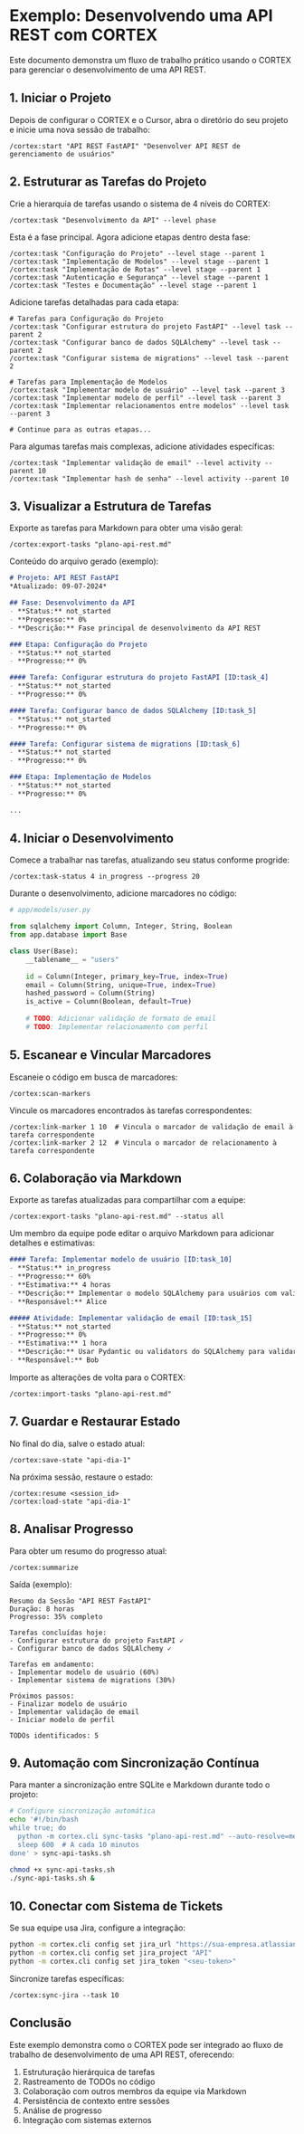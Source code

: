 # Exemplo: Desenvolvendo uma API REST com CORTEX

Este documento demonstra um fluxo de trabalho prático usando o CORTEX para gerenciar o desenvolvimento de uma API REST.

## 1. Iniciar o Projeto

Depois de configurar o CORTEX e o Cursor, abra o diretório do seu projeto e inicie uma nova sessão de trabalho:

```
/cortex:start "API REST FastAPI" "Desenvolver API REST de gerenciamento de usuários"
```

## 2. Estruturar as Tarefas do Projeto

Crie a hierarquia de tarefas usando o sistema de 4 níveis do CORTEX:

```
/cortex:task "Desenvolvimento da API" --level phase
```

Esta é a fase principal. Agora adicione etapas dentro desta fase:

```
/cortex:task "Configuração do Projeto" --level stage --parent 1
/cortex:task "Implementação de Modelos" --level stage --parent 1
/cortex:task "Implementação de Rotas" --level stage --parent 1
/cortex:task "Autenticação e Segurança" --level stage --parent 1
/cortex:task "Testes e Documentação" --level stage --parent 1
```

Adicione tarefas detalhadas para cada etapa:

```
# Tarefas para Configuração do Projeto
/cortex:task "Configurar estrutura do projeto FastAPI" --level task --parent 2
/cortex:task "Configurar banco de dados SQLAlchemy" --level task --parent 2
/cortex:task "Configurar sistema de migrations" --level task --parent 2

# Tarefas para Implementação de Modelos
/cortex:task "Implementar modelo de usuário" --level task --parent 3
/cortex:task "Implementar modelo de perfil" --level task --parent 3
/cortex:task "Implementar relacionamentos entre modelos" --level task --parent 3

# Continue para as outras etapas...
```

Para algumas tarefas mais complexas, adicione atividades específicas:

```
/cortex:task "Implementar validação de email" --level activity --parent 10
/cortex:task "Implementar hash de senha" --level activity --parent 10
```

## 3. Visualizar a Estrutura de Tarefas

Exporte as tarefas para Markdown para obter uma visão geral:

```
/cortex:export-tasks "plano-api-rest.md"
```

Conteúdo do arquivo gerado (exemplo):

```markdown
# Projeto: API REST FastAPI
*Atualizado: 09-07-2024*

## Fase: Desenvolvimento da API
- **Status:** not_started
- **Progresso:** 0%
- **Descrição:** Fase principal de desenvolvimento da API REST

### Etapa: Configuração do Projeto
- **Status:** not_started
- **Progresso:** 0%

#### Tarefa: Configurar estrutura do projeto FastAPI [ID:task_4]
- **Status:** not_started
- **Progresso:** 0%

#### Tarefa: Configurar banco de dados SQLAlchemy [ID:task_5]
- **Status:** not_started
- **Progresso:** 0%

#### Tarefa: Configurar sistema de migrations [ID:task_6]
- **Status:** not_started
- **Progresso:** 0%

### Etapa: Implementação de Modelos
- **Status:** not_started
- **Progresso:** 0%

...
```

## 4. Iniciar o Desenvolvimento

Comece a trabalhar nas tarefas, atualizando seu status conforme progride:

```
/cortex:task-status 4 in_progress --progress 20
```

Durante o desenvolvimento, adicione marcadores no código:

```python
# app/models/user.py

from sqlalchemy import Column, Integer, String, Boolean
from app.database import Base

class User(Base):
    __tablename__ = "users"
    
    id = Column(Integer, primary_key=True, index=True)
    email = Column(String, unique=True, index=True)
    hashed_password = Column(String)
    is_active = Column(Boolean, default=True)
    
    # TODO: Adicionar validação de formato de email
    # TODO: Implementar relacionamento com perfil
```

## 5. Escanear e Vincular Marcadores

Escaneie o código em busca de marcadores:

```
/cortex:scan-markers
```

Vincule os marcadores encontrados às tarefas correspondentes:

```
/cortex:link-marker 1 10  # Vincula o marcador de validação de email à tarefa correspondente
/cortex:link-marker 2 12  # Vincula o marcador de relacionamento à tarefa correspondente
```

## 6. Colaboração via Markdown

Exporte as tarefas atualizadas para compartilhar com a equipe:

```
/cortex:export-tasks "plano-api-rest.md" --status all
```

Um membro da equipe pode editar o arquivo Markdown para adicionar detalhes e estimativas:

```markdown
#### Tarefa: Implementar modelo de usuário [ID:task_10]
- **Status:** in_progress
- **Progresso:** 60%
- **Estimativa:** 4 horas
- **Descrição:** Implementar o modelo SQLAlchemy para usuários com validações básicas
- **Responsável:** Alice

##### Atividade: Implementar validação de email [ID:task_15]
- **Status:** not_started
- **Progresso:** 0%
- **Estimativa:** 1 hora
- **Descrição:** Usar Pydantic ou validators do SQLAlchemy para validar formato de email
- **Responsável:** Bob
```

Importe as alterações de volta para o CORTEX:

```
/cortex:import-tasks "plano-api-rest.md"
```

## 7. Guardar e Restaurar Estado

No final do dia, salve o estado atual:

```
/cortex:save-state "api-dia-1"
```

Na próxima sessão, restaure o estado:

```
/cortex:resume <session_id>
/cortex:load-state "api-dia-1"
```

## 8. Analisar Progresso

Para obter um resumo do progresso atual:

```
/cortex:summarize
```

Saída (exemplo):
```
Resumo da Sessão "API REST FastAPI"
Duração: 8 horas
Progresso: 35% completo

Tarefas concluídas hoje:
- Configurar estrutura do projeto FastAPI ✓
- Configurar banco de dados SQLAlchemy ✓

Tarefas em andamento:
- Implementar modelo de usuário (60%)
- Implementar sistema de migrations (30%)

Próximos passos:
- Finalizar modelo de usuário
- Implementar validação de email
- Iniciar modelo de perfil

TODOs identificados: 5
```

## 9. Automação com Sincronização Contínua

Para manter a sincronização entre SQLite e Markdown durante todo o projeto:

```bash
# Configure sincronização automática
echo '#!/bin/bash
while true; do
  python -m cortex.cli sync-tasks "plano-api-rest.md" --auto-resolve=merge
  sleep 600  # A cada 10 minutos
done' > sync-api-tasks.sh

chmod +x sync-api-tasks.sh
./sync-api-tasks.sh &
```

## 10. Conectar com Sistema de Tickets

Se sua equipe usa Jira, configure a integração:

```bash
python -m cortex.cli config set jira_url "https://sua-empresa.atlassian.net"
python -m cortex.cli config set jira_project "API"
python -m cortex.cli config set jira_token "<seu-token>"
```

Sincronize tarefas específicas:

```
/cortex:sync-jira --task 10
```

## Conclusão

Este exemplo demonstra como o CORTEX pode ser integrado ao fluxo de trabalho de desenvolvimento de uma API REST, oferecendo:

1. Estruturação hierárquica de tarefas
2. Rastreamento de TODOs no código
3. Colaboração com outros membros da equipe via Markdown
4. Persistência de contexto entre sessões
5. Análise de progresso
6. Integração com sistemas externos 